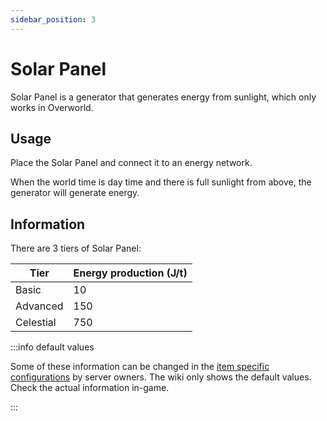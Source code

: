 ```yaml
---
sidebar_position: 3
---
```


# Solar Panel

Solar Panel is a generator that generates energy from sunlight, which only works in Overworld.

## Usage

Place the Solar Panel and connect it to an energy network.

When the world time is day time and there is full sunlight from above, the generator will generate energy.

## Information

There are 3 tiers of Solar Panel:

| Tier | Energy production (J/t) |
| ---- | ------------------------ |
| Basic | 10 |
| Advanced | 150 |
| Celestial | 750 |

:::info default values

Some of these information can be changed in the [item specific configurations](/infinity-expansion-2/config/items) by server owners. The wiki only shows the default values. Check the actual information in-game.

:::
